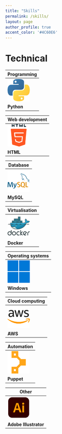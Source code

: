 ```yaml
---
title: "Skills"
permalink: /skills/
layout: page
author_profile: true
accent_color: '#4C60E6'
---
```


# Technical

| Programming                          |
|-------------------------------|
|<img src="/images/ts-icons/programming/python.png" alt="image not found" width="70px">|<img src="/images/ts-icons/programming/c-sharp.png" alt="image not found" width="70px">|<img src="/images/ts-icons/programming/c-.png" alt="image not found" width="70px">|<img src="/images/ts-icons/programming/java.png" alt="image not found" width="70px">|<img src="/images/ts-icons/programming/r.png" alt="image not found" width="70px">|
| **Python**   | **C#**        | **C++**        | **Java**        | **R**        |

| Web development                          |
|-------------------------------|
|<img src="/images/ts-icons/web/html-5.png" alt="image not found" width="70px">|<img src="/images/ts-icons/web/css.png" alt="image not found" width="70px">|<img src="/images/ts-icons/web/javascript.png" alt="image not found" width="70px">|<img src="/images/ts-icons/web/php.png" alt="image not found" width="70px">|<img src="/images/ts-icons/web/django.png" alt="image not found" width="70px">|<img src="/images/ts-icons/web/node.png" alt="image not found" width="70px">|
| **HTML**   | **CSS**        | **JavaScript**        | **PHP**        | **Django**        | **Node.js**        |

| Database                          |
|-------------------------------|
|<img src="/images/ts-icons/database/mysql.png" alt="image not found" width="70px">|<img src="/images/ts-icons/database/sql-server.png" alt="image not found" width="70px">|<img src="/images/ts-icons/database/mongodb.png" alt="image not found" width="70px">|<img src="/images/ts-icons/database/postgresql.png" alt="image not found" width="70px">|
| **MySQL**   | **SQL Server**        | **MongoDB**        | **PostgreSQL**        |

| Virtualisation                          |
|-------------------------------|
|<img src="/images/ts-icons/virtualisation/docker.png" alt="image not found" width="70px">|<img src="/images/ts-icons/virtualisation/kubernetes.png" alt="image not found" width="70px">|
| **Docker**   | **Kubernetes**        |

| Operating systems                          |
|-------------------------------|
|<img src="/images/ts-icons/os/windows.png" alt="image not found" width="70px">|<img src="/images/ts-icons/os/macos.png" alt="image not found" width="70px">|<img src="/images/ts-icons/os/linux.png" alt="image not found" width="70px">|
| **Windows**   | **MacOS**        | **Linux**        |

| Cloud computing                         |
|-------------------------------|
|<img src="/images/ts-icons/cloud/amazon-aws.png" alt="image not found" width="70px">|<img src="/images/ts-icons/cloud/azure.png" alt="image not found" width="70px">
| **AWS**   | **Azure**        |

| Automation                          |
|-------------------------------|
|<img src="/images/ts-icons/automation/puppet.png" alt="image not found" width="70px">
| **Puppet**   |

| Other                          |
|-------------------------------|
|<img src="/images/ts-icons/other/adobe-illustrator.png" alt="image not found" width="70px">
| **Adobe Illustrator**   |